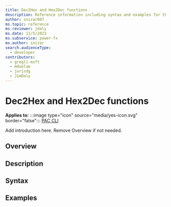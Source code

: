 ```yaml
---
title: Dec2Hex and Hex2Dec functions
description: Reference information including syntax and examples for the Dec2Hex and Hex2Dec functions.
author: snizar007
ms.topic: reference
ms.reviewer: jdaly
ms.date: 11/5/2023
ms.subservice: power-fx
ms.author: snizar
search.audienceType:
  - developer
contributors:
  - gregli-msft
  - mduelae
  - jorisdg
  - JimDaly
---
```

# Dec2Hex and Hex2Dec functions

**Applies to:** :::image type="icon" source="media/yes-icon.svg" border="false"::: [PAC CLI](/power-platform/developer/cli/reference/power-fx)

Add introduction here. Remove Overview if not needed.

## Overview

## Description

## Syntax

## Examples